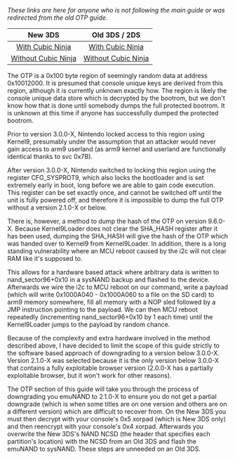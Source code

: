 *These links are here for anyone who is not following the main guide or was redirected from the old OTP guide.*

New 3DS | Old 3DS / 2DS
:---: | :---:
[With Cubic Ninja](https://github.com/Plailect/plailect.github.io/wiki/OTP-(With-Cubic-Ninja-on-New-3DS)) | [With Cubic Ninja](https://github.com/Plailect/plailect.github.io/wiki/OTP-(With-Cubic-Ninja-on-Old-3DS---2DS))
[Without Cubic Ninja](https://github.com/Plailect/plailect.github.io/wiki/OTP-(Without-Cubic-Ninja-on-New-3DS)) | [Without Cubic Ninja](https://github.com/Plailect/plailect.github.io/wiki/OTP-(Without-Cubic-Ninja-on-Old-3DS-or-2DS))

The OTP is a 0x100 byte region of seemingly random data at address 0x10012000. It is presumed that console unique keys are derived from this region, although it is currently unknown exactly how. The region is likely the console unique data store which is decrypted by the bootrom, but we don't know how that is done until somebody dumps the full protected bootrom. It is unknown at this time if anyone has successfully dumped the protected bootrom.

Prior to version 3.0.0-X, Nintendo locked access to this region using Kernel9, presumably under the assumption that an attacker would never gain access to arm9 userland (as arm9 kernel and userland are functionally identical thanks to svc 0x7B).

After version 3.0.0-X, Nintendo switched to locking this region using the register CFG_SYSPROT9, which also locks the bootloader and is set extremely early in boot, long before we are able to gain code execution. This register can be set exactly once, and cannot be switched off until the unit is fully powered off, and therefore it is impossible to dump the full OTP without a version 2.1.0-X or below.

There is, however, a method to dump the hash of the OTP on version 9.6.0-X. Because Kernel9Loader does not clear the SHA_HASH register after it has been used, dumping the SHA_HASH will give the hash of the OTP which was handed over to Kernel9 from Kernel9Loader. In addition, there is a long standing vulnerability where an MCU reboot caused by the i2c will not clear RAM like it's supposed to.

This allows for a hardware based attack where arbitrary data is written to nand_sector96+0x10 in a sysNAND backup and flashed to the device. Afterwards we wire the i2c to MCU reboot on our command, write a payload (which will write 0x1000A040 - 0x1000A060 to a file on the SD card) to arm9 memory somewhere, fill all memory with a NOP sled followed by a JMP instruction pointing to the payload. We can then MCU reboot repeatedly (incrementing nand_sector96+0x10 by 1 each time) until the Kernel9Loader jumps to the payload by random chance.

Because of the complexity and extra hardware involved in the method described above, I have decided to limit the scope of this guide strictly to the software based approach of downgrading to a version below 3.0.0-X. Version 2.1.0-X was selected because it is the only version below 3.0.0-X that contains a fully exploitable browser version (2.0.0-X has a partially exploitable browser, but it won't work for other reasons).

The OTP section of this guide will take you through the process of downgrading you emuNAND to 2.1.0-X to ensure you do not get a partial downgrade (which is when some titles are on one version and others are on a different version) which are difficult to recover from. On the New 3DS you must then decrypt with your console's 0x5 xorpad (which is New 3DS only) and then reencrypt with your console's 0x4 xorpad. Afterwards you overwrite the New 3DS's NAND NCSD (the header that specifies each partition's location) with the NCSD from an Old 3DS and flash the emuNAND to sysNAND. These steps are unneeded on an Old 3DS.